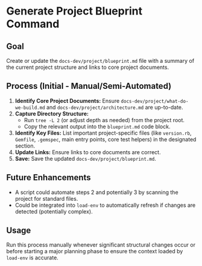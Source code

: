 # Generate Project Blueprint Command

## Goal
Create or update the `docs-dev/project/blueprint.md` file with a summary of the current project structure and links to core project documents.

## Process (Initial - Manual/Semi-Automated)

1.  **Identify Core Project Documents:** Ensure `docs-dev/project/what-do-we-build.md` and `docs-dev/project/architecture.md` are up-to-date.
2.  **Capture Directory Structure:**
    *   Run `tree -L 2` (or adjust depth as needed) from the project root.
    *   Copy the relevant output into the `blueprint.md` code block.
3.  **Identify Key Files:** List important project-specific files (like `version.rb`, `Gemfile`, `.gemspec`, main entry points, core test helpers) in the designated section.
4.  **Update Links:** Ensure links to core documents are correct.
5.  **Save:** Save the updated `docs-dev/project/blueprint.md`.

## Future Enhancements
- A script could automate steps 2 and potentially 3 by scanning the project for standard files.
- Could be integrated into `load-env` to automatically refresh if changes are detected (potentially complex).

## Usage
Run this process manually whenever significant structural changes occur or before starting a major planning phase to ensure the context loaded by `load-env` is accurate.